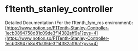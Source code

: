 # f1tenth_stanley_controller
Detailed Documentation (For the f1tenth_fym_ros environment): [https://www.notion.so/F1Tenth-Stanley-Controller-1ecb0894758d81c09de3f14382aff9a1?pvs=4](https://www.notion.so/F1Tenth-Stanley-Controller-1ecb0894758d81c09de3f14382aff9a1?pvs=4)
